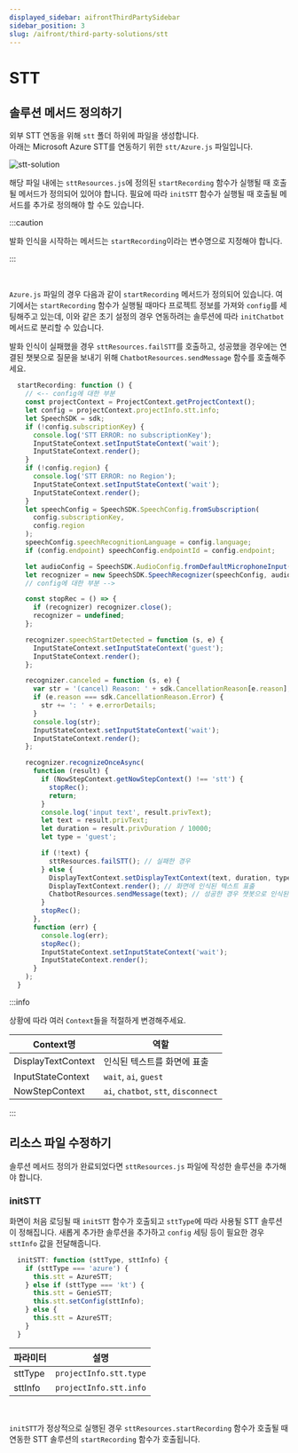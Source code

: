 ```yaml
---
displayed_sidebar: aifrontThirdPartySidebar
sidebar_position: 3
slug: /aifront/third-party-solutions/stt
---
```


# STT

## 솔루션 메서드 정의하기

외부 STT 연동을 위해 `stt` 폴더 하위에 파일을 생성합니다. <br />
아래는 Microsoft Azure STT를 연동하기 위한 `stt/Azure.js` 파일입니다.

![stt-solution](/img/aifront/stt-solution.png)

해당 파일 내에는 `sttResources.js`에 정의된 `startRecording` 함수가 실행될 때 호출될 메서드가 정의되어 있어야 합니다. 필요에 따라 `initSTT` 함수가 실행될 때 호출될 메서드를 추가로 정의해야 할 수도 있습니다.

:::caution

발화 인식을 시작하는 메서드는 `startRecording`이라는 변수명으로 지정해야 합니다.

:::

<br />

`Azure.js` 파일의 경우 다음과 같이 `startRecording` 메서드가 정의되어 있습니다. 여기에서는 `startRecording` 함수가 실행될 때마다 프로젝트 정보를 가져와 `config`를 세팅해주고 있는데, 이와 같은 초기 설정의 경우 연동하려는 솔루션에 따라 `initChatbot` 메서드로 분리할 수 있습니다.

발화 인식이 실패했을 경우 `sttResources.failSTT`를 호출하고, 성공했을 경우에는 연결된 챗봇으로 질문을 보내기 위해 `ChatbotResources.sendMessage` 함수를 호출해주세요.

```javascript
  startRecording: function () {
    // <-- config에 대한 부분
    const projectContext = ProjectContext.getProjectContext();
    let config = projectContext.projectInfo.stt.info;
    let SpeechSDK = sdk;
    if (!config.subscriptionKey) {
      console.log('STT ERROR: no subscriptionKey');
      InputStateContext.setInputStateContext('wait');
      InputStateContext.render();
    }
    if (!config.region) {
      console.log('STT ERROR: no Region');
      InputStateContext.setInputStateContext('wait');
      InputStateContext.render();
    }
    let speechConfig = SpeechSDK.SpeechConfig.fromSubscription(
      config.subscriptionKey,
      config.region
    );
    speechConfig.speechRecognitionLanguage = config.language;
    if (config.endpoint) speechConfig.endpointId = config.endpoint;

    let audioConfig = SpeechSDK.AudioConfig.fromDefaultMicrophoneInput();
    let recognizer = new SpeechSDK.SpeechRecognizer(speechConfig, audioConfig);
    // config에 대한 부분 -->

    const stopRec = () => {
      if (recognizer) recognizer.close();
      recognizer = undefined;
    };

    recognizer.speechStartDetected = function (s, e) {
      InputStateContext.setInputStateContext('guest');
      InputStateContext.render();
    };

    recognizer.canceled = function (s, e) {
      var str = '(cancel) Reason: ' + sdk.CancellationReason[e.reason];
      if (e.reason === sdk.CancellationReason.Error) {
        str += ': ' + e.errorDetails;
      }
      console.log(str);
      InputStateContext.setInputStateContext('wait');
      InputStateContext.render();
    };

    recognizer.recognizeOnceAsync(
      function (result) {
        if (NowStepContext.getNowStepContext() !== 'stt') {
          stopRec();
          return;
        }
        console.log('input text', result.privText);
        let text = result.privText;
        let duration = result.privDuration / 10000;
        let type = 'guest';

        if (!text) {
          sttResources.failSTT(); // 실패한 경우
        } else {
          DisplayTextContext.setDisplayTextContext(text, duration, type);
          DisplayTextContext.render(); // 화면에 인식된 텍스트 표출
          ChatbotResources.sendMessage(text); // 성공한 경우 챗봇으로 인식된 메세지 전달
        }
        stopRec();
      },
      function (err) {
        console.log(err);
        stopRec();
        InputStateContext.setInputStateContext('wait');
        InputStateContext.render();
      }
    );
  }
```

:::info

상황에 따라 여러 `Context`들을 적절하게 변경해주세요.

| Context명          | 역할                                 |
|--------------------|--------------------------------------|
| DisplayTextContext | 인식된 텍스트를 화면에 표출          |
| InputStateContext  | `wait`, `ai`, `guest`                |
| NowStepContext     | `ai`, `chatbot`, `stt`, `disconnect` |

:::

## 리소스 파일 수정하기

솔루션 메서드 정의가 완료되었다면 `sttResources.js` 파일에 작성한 솔루션을 추가해야 합니다.

### initSTT

화면이 처음 로딩될 때 `initSTT` 함수가 호출되고 `sttType`에 따라 사용될 STT 솔루션이 정해집니다. 새롭게 추가한 솔루션을 추가하고 `config` 세팅 등이 필요한 경우 `sttInfo` 값을 전달해줍니다.

```javascript
  initSTT: function (sttType, sttInfo) {
    if (sttType === 'azure') {
      this.stt = AzureSTT;
    } else if (sttType === 'kt') {
      this.stt = GenieSTT;
      this.stt.setConfig(sttInfo);
    } else {
      this.stt = AzureSTT;
    }
  }
```

| 파라미터 | 설명                   |
|----------|------------------------|
| sttType  | `projectInfo.stt.type` |
| sttInfo  | `projectInfo.stt.info` |

<br />

`initSTT`가 정상적으로 실행된 경우 `sttResources.startRecording` 함수가 호출될 때 연동한 STT 솔루션의 `startRecording` 함수가 호출됩니다.